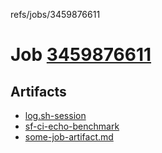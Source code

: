 refs/jobs/3459876611

# Job [3459876611](https://github.com/rokmoln/support-firecloud/runs/3459876611?check_suite_focus=true)

## Artifacts

* [log.sh-session](log.sh-session)
* [sf-ci-echo-benchmark](sf-ci-echo-benchmark)
* [some-job-artifact.md](some-job-artifact.md)

